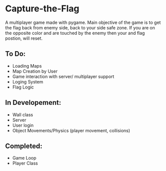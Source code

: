 # Capture-the-Flag
A multiplayer game made with pygame. Main objective of the game is to get the flag back from enemy side, back to your side safe zone. If you are on the opposite color and are touched by the enemy then your and flag postion, will reset.

## To Do:
- Loading Maps 
- Map Creation by User
- Game interaction with server/ multiplayer support
- Loging System
- Flag Logic

## In Developement: 
- Wall class
- Server
- User login 
- Object Movements/Physics (player movement, collisions) 

## Completed:
- Game Loop 
- Player Class 
